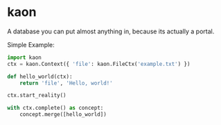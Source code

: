 # kaon
A database you can put almost anything in, because its actually a portal. 

Simple Example:

```python
import kaon
ctx = kaon.Context({ 'file': kaon.FileCtx('example.txt') })

def hello_world(ctx):
    return 'file', 'Hello, world!'

ctx.start_reality()

with ctx.complete() as concept:
    concept.merge([hello_world])
```
